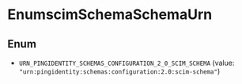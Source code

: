 

# EnumscimSchemaSchemaUrn

## Enum


* `URN_PINGIDENTITY_SCHEMAS_CONFIGURATION_2_0_SCIM_SCHEMA` (value: `"urn:pingidentity:schemas:configuration:2.0:scim-schema"`)



